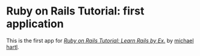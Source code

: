 # Ruby on Rails Tutorial: first application

This is the first app for [*Ruby on Rails Tutorial: Learn Rails by Ex.*](http://railstutorial.org/)
by [michael hartl](http://michaelhartl.com/).